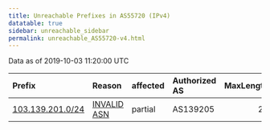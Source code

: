 ```yaml
---
title: Unreachable Prefixes in AS55720 (IPv4)
datatable: true
sidebar: unreachable_sidebar
permalink: unreachable_AS55720-v4.html
---
```


Data as of 2019-10-03 11:20:00 UTC


<div class="datatable-begin"></div>

| Prefix                                                     | Reason                                                                                                  | affected   | Authorized AS   |   MaxLength | Anchor                                       |   unreachable /24s |
|:-----------------------------------------------------------|:--------------------------------------------------------------------------------------------------------|:-----------|:----------------|------------:|:---------------------------------------------|-------------------:|
| [103.139.201.0/24](https://stat.ripe.net/103.139.201.0/24) | [INVALID ASN](https://rpki-validator.ripe.net/announcement-preview?asn=AS55720&prefix=103.139.201.0/24) | partial    | AS139205        |          24 | [APNIC](unreachable_APNIC_RPKI_Root-v4.html) |                  1 |

<div class="datatable-end"></div>